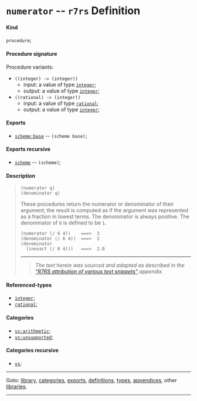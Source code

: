 

<a id='definition__r7rs__numerator'></a>

# `numerator` -- `r7rs` Definition


<a id='definition__r7rs__numerator__kind'></a>

#### Kind

`procedure`;


<a id='definition__r7rs__numerator__procedure-signature'></a>

#### Procedure signature

Procedure variants:
 * `((integer) -> (integer))`
   * input: a value of type [`integer`](../../r7rs/types/integer.md#type__r7rs__integer);
   * output: a value of type [`integer`](../../r7rs/types/integer.md#type__r7rs__integer);
 * `((rational) -> (integer))`
   * input: a value of type [`rational`](../../r7rs/types/rational.md#type__r7rs__rational);
   * output: a value of type [`integer`](../../r7rs/types/integer.md#type__r7rs__integer);


<a id='definition__r7rs__numerator__exports'></a>

#### Exports

 * [`scheme:base`](../../r7rs/exports/scheme_3a_base.md#export__r7rs__scheme_3a_base) -- `(scheme base)`;


<a id='definition__r7rs__numerator__exports-recursive'></a>

#### Exports recursive

 * [`scheme`](../../r7rs/exports/scheme.md#export__r7rs__scheme) -- `(scheme)`;


<a id='definition__r7rs__numerator__description'></a>

#### Description

> ````
> (numerator q)
> (denominator q)
> ````
> 
> 
> These procedures return the numerator or denominator of their
> argument; the result is computed as if the argument was represented as
> a fraction in lowest terms.  The denominator is always positive.  The
> denominator of `0` is defined to be `1`.
> 
> ````
> (numerator (/ 6 4))    ===>  3
> (denominator (/ 6 4))  ===>  2
> (denominator
>   (inexact (/ 6 4)))   ===>  2.0
> ````
> 
> 
> ----
> > *The text herein was sourced and adapted as described in the ["R7RS attribution of various text snippets"](../../r7rs/appendices/attribution.md#appendix__r7rs__attribution) appendix.*


<a id='definition__r7rs__numerator__referenced-types'></a>

#### Referenced-types

 * [`integer`](../../r7rs/types/integer.md#type__r7rs__integer);
 * [`rational`](../../r7rs/types/rational.md#type__r7rs__rational);


<a id='definition__r7rs__numerator__categories'></a>

#### Categories

 * [`vs:arithmetic`](../../vonuvoli/categories/vs_3a_arithmetic.md#category__vonuvoli__vs_3a_arithmetic);
 * [`vs:unsupported`](../../vonuvoli/categories/vs_3a_unsupported.md#category__vonuvoli__vs_3a_unsupported);


<a id='definition__r7rs__numerator__categories-recursive'></a>

#### Categories recursive

 * [`vs`](../../vonuvoli/categories/vs.md#category__vonuvoli__vs);

----

Goto: [library](../../r7rs/_index.md#library__r7rs), [categories](../../r7rs/categories/_index.md#toc__r7rs__categories), [exports](../../r7rs/exports/_index.md#toc__r7rs__exports), [definitions](../../r7rs/definitions/_index.md#toc__r7rs__definitions), [types](../../r7rs/types/_index.md#toc__r7rs__types), [appendices](../../r7rs/appendices/_index.md#toc__r7rs__appendices), other [libraries](../../_libraries.md#toc__libraries).

----

